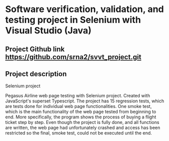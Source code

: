 # Software verification, validation, and testing project in Selenium with Visual Studio (Java)

## Project Github link https://github.com/srna2/svvt_project.git

## Project description

Selenium project

Pegasus Airline web page testing with Selenium project. Created with JavaScript's superset Typescript. The project has 15 regression tests, which are tests done for individual web page functionalities. One smoke test, which is the main functionality of the web page tested from beginning to end. More specifically, the program shows the process of buying a flight ticket step by step. Even though the project is fully done, and all functions are written, the web page had unfortunately crashed and access has been restricted so the final, smoke test, could not be executed until the end. 
